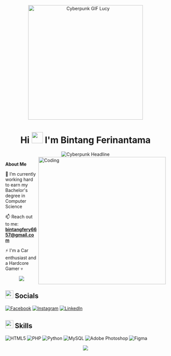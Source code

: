 <p align="center">
  <img src="https://media3.giphy.com/media/v1.Y2lkPTc5MGI3NjExMzh1eWpuNHVtNXpyczRxOWduN21raWRnbmlnNzdrZ21rbmkzank5MiZlcD12MV9pbnRlcm5hbF9naWZfYnlfaWQmY3Q9Zw/RZS3CFDNepxPniU0CE/giphy.gif" width="360" alt="Cyberpunk GIF Lucy" />
</p>
<h1 align="center">Hi <img src="https://media.giphy.com/media/hvRJCLFzcasrR4ia7z/giphy.gif" width="35"> I'm Bintang Ferinantama</h1>
<div align="center">
  <img src="https://readme-typing-svg.demolab.com?font=Orbitron&size=28&pause=1000&color=FF00FF&center=true&vCenter=true&width=600&lines=💻+Computer+Science+Student;🏫+From+Lampung+University;🎯+FPS+Game+Rats" alt="Cyberpunk Headline" />
</div>

<img align="right" alt="Coding" width="400" src="https://octodex.github.com/images/daftpunktocat-guy.gif">


**About Me**


 🔭 I’m currently working hard to earn my Bachelor's degree in Computer Science

 📫 Reach out to me: **bintangfery6657@gmail.com**

 ⚡ I'm a Car enthusiast and a Hardcore Gamer 💀

 <p  align="center">
<img src="https://user-images.githubusercontent.com/73097560/115834477-dbab4500-a447-11eb-908a-139a6edaec5c.gif">             
<br>

## <img src="https://media2.giphy.com/media/QssGEmpkyEOhBCb7e1/giphy.gif?cid=ecf05e47a0n3gi1bfqntqmob8g9aid1oyj2wr3ds3mg700bl&rid=giphy.gif" width ="25"> <b>  Socials</b>
[![Facebook](https://img.shields.io/badge/Facebook-%231877F2.svg?logo=Facebook&logoColor=white)](https://www.facebook.com/bintang.ferinantama.5/) [![Instagram](https://img.shields.io/badge/Instagram-%23E4405F.svg?logo=Instagram&logoColor=white)](https://www.instagram.com/bintangferyn/) [![LinkedIn](https://img.shields.io/badge/LinkedIn-%230077B5.svg?logo=linkedin&logoColor=white)](https://www.linkedin.com/in/bintang-ferinantama-a95b02372/) 



## <img src="https://media2.giphy.com/media/QssGEmpkyEOhBCb7e1/giphy.gif?cid=ecf05e47a0n3gi1bfqntqmob8g9aid1oyj2wr3ds3mg700bl&rid=giphy.gif" width ="25"> <b>  Skills</b> 
![HTML5](https://img.shields.io/badge/html5-%23E34F26.svg?style=flat&logo=html5&logoColor=white) ![PHP](https://img.shields.io/badge/php-%23777BB4.svg?style=flat&logo=php&logoColor=white) ![Python](https://img.shields.io/badge/python-3670A0?style=flat&logo=python&logoColor=ffdd54) ![MySQL](https://img.shields.io/badge/mysql-%2300f.svg?style=flat&logo=mysql&logoColor=white) ![Adobe Photoshop](https://img.shields.io/badge/adobephotoshop-%2331A8FF.svg?style=flat&logo=adobephotoshop&logoColor=white)	![Figma](https://img.shields.io/badge/figma-%23F24E1E.svg?style=flat&logo=figma&logoColor=white)


<p  align="center">
<img src="https://user-images.githubusercontent.com/73097560/115834477-dbab4500-a447-11eb-908a-139a6edaec5c.gif">             
<br>
